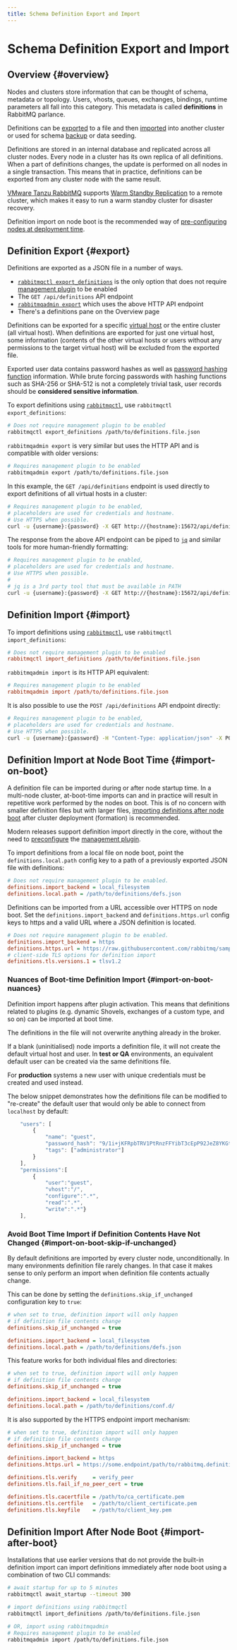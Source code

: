 ```yaml
---
title: Schema Definition Export and Import
---
```

<!--
Copyright (c) 2005-2024 Broadcom. All Rights Reserved. The term "Broadcom" refers to Broadcom Inc. and/or its subsidiaries.

All rights reserved. This program and the accompanying materials
are made available under the terms of the under the Apache License,
Version 2.0 (the "License”); you may not use this file except in compliance
with the License. You may obtain a copy of the License at

https://www.apache.org/licenses/LICENSE-2.0

Unless required by applicable law or agreed to in writing, software
distributed under the License is distributed on an "AS IS" BASIS,
WITHOUT WARRANTIES OR CONDITIONS OF ANY KIND, either express or implied.
See the License for the specific language governing permissions and
limitations under the License.
-->

# Schema Definition Export and Import

## Overview {#overview}

Nodes and clusters store information that can be thought of schema, metadata or topology.
Users, vhosts, queues, exchanges, bindings, runtime parameters all fall into this category.
This metadata is called **definitions** in RabbitMQ parlance.

Definitions can be [exported](#export) to a file and then [imported](#import) into another cluster or
used for schema [backup](./backup) or data seeding.

Definitions are stored in an internal database and replicated across all cluster nodes.
Every node in a cluster has its own replica of all definitions. When a part of definitions changes,
the update is performed on all nodes in a single transaction. This means that
in practice, definitions can be exported from any cluster node with the same result.

[VMware Tanzu RabbitMQ](https://docs.vmware.com/en/VMware-Tanzu-RabbitMQ-for-Kubernetes/index.html) supports [Warm Standby Replication](https://docs.vmware.com/en/VMware-RabbitMQ-for-Kubernetes/1/rmq/standby-replication.html) to a remote cluster,
which makes it easy to run a warm standby cluster for disaster recovery.

Definition import on node boot is the recommended way of [pre-configuring nodes at deployment time](#import-on-boot).

## Definition Export {#export}

Definitions are exported as a JSON file in a number of ways.

 * [`rabbitmqctl export_definitions`](./cli) is the only option that does not require [management plugin](./management) to be enabled
 * The `GET /api/definitions` API endpoint
 * [`rabbitmqadmin export`](./management-cli) which uses the above HTTP API endpoint
 * There's a definitions pane on the Overview page

Definitions can be exported for a specific [virtual host](./vhosts) or the entire cluster (all virtual host).
When definitions are exported for just one virtual host, some information (contents of the other
virtual hosts or users without any permissions to the target virtual host) will be
excluded from the exported file.

Exported user data contains password hashes as well as [password hashing function](./passwords) information. While brute forcing passwords with hashing functions such as SHA-256 or SHA-512 is not a completely trivial task,
user records should be **considered sensitive information**.

To export definitions using [`rabbitmqctl`](./cli), use `rabbitmqctl export_definitions`:

```bash
# Does not require management plugin to be enabled
rabbitmqctl export_definitions /path/to/definitions.file.json
```

`rabbitmqadmin export` is very similar but uses the HTTP API and is compatible
with older versions:

```bash
# Requires management plugin to be enabled
rabbitmqadmin export /path/to/definitions.file.json
```

In this example, the `GET /api/definitions` endpoint is used directly to export
definitions of all virtual hosts in a cluster:

```bash
# Requires management plugin to be enabled,
# placeholders are used for credentials and hostname.
# Use HTTPS when possible.
curl -u {username}:{password} -X GET http://{hostname}:15672/api/definitions
```

The response from the above API endpoint can be piped to [`jq`](https://stedolan.github.io/jq/) and similar tools
for more human-friendly formatting:

```bash
# Requires management plugin to be enabled,
# placeholders are used for credentials and hostname.
# Use HTTPS when possible.
#
# jq is a 3rd party tool that must be available in PATH
curl -u {username}:{password} -X GET http://{hostname}:15672/api/definitions | jq
```


## Definition Import {#import}

To import definitions using [`rabbitmqctl`](./cli), use `rabbitmqctl import_definitions`:

```ini
# Does not require management plugin to be enabled
rabbitmqctl import_definitions /path/to/definitions.file.json
```

`rabbitmqadmin import` is its HTTP API equivalent:

```ini
# Requires management plugin to be enabled
rabbitmqadmin import /path/to/definitions.file.json
```

It is also possible to use the `POST /api/definitions` API endpoint directly:

```bash
# Requires management plugin to be enabled,
# placeholders are used for credentials and hostname.
# Use HTTPS when possible.
curl -u {username}:{password} -H "Content-Type: application/json" -X POST -T /path/to/definitions.file.json http://{hostname}:15672/api/definitions
```


## Definition Import at Node Boot Time {#import-on-boot}

A definition file can be imported during or after node startup time. In a multi-node cluster, at-boot-time imports
can and in practice will result in repetitive work performed by the nodes on boot. This is of no concern with
smaller definition files but with larger files, [importing definitions after node boot](#import-after-boot) after
cluster deployment (formation) is recommended.

Modern releases support definition import directly in the core,
without the need to [preconfigure](./plugins#enabled-plugins-file) the [management plugin](./management).

To import definitions from a local file on node boot,
point the `definitions.local.path` config key to a path of a previously exported JSON file with definitions:

```ini
# Does not require management plugin to be enabled.
definitions.import_backend = local_filesystem
definitions.local.path = /path/to/definitions/defs.json
```

Definitions can be imported from a URL accessible over HTTPS on node boot.
Set the `definitions.import_backend` and `definitions.https.url` config keys to https and a valid URL where a JSON definition is located.

```ini
# Does not require management plugin to be enabled.
definitions.import_backend = https
definitions.https.url = https://raw.githubusercontent.com/rabbitmq/sample-configs/main/queues/5k-queues.json
# client-side TLS options for definition import
definitions.tls.versions.1 = tlsv1.2
```

### Nuances of Boot-time Definition Import {#import-on-boot-nuances}

Definition import happens after plugin activation. This means that definitions related
to plugins (e.g. dynamic Shovels, exchanges of a custom type, and so on) can be imported at boot time.

The definitions in the file will not overwrite anything already in the broker.

If a blank (uninitialised) node imports a definition file, it will
not create the default virtual host and user. In **test or QA**  environments,
an equivalent default user can be created via the same definitions file.

For **production** systems a new user with unique credentials must be created and used instead.

The below snippet demonstrates how the definitions file can be modified to
"re-create" the default user that would only be able to connect from `localhost` by default:

```javascript
    "users": [
        {
            "name": "guest",
            "password_hash": "9/1i+jKFRpbTRV1PtRnzFFYibT3cEpP92JeZ8YKGtflf4e/u",
            "tags": ["administrator"]
        }
    ],
    "permissions":[
        {
            "user":"guest",
            "vhost":"/",
            "configure":".*",
            "read":".*",
            "write":".*"}
    ],
```

### Avoid Boot Time Import if Definition Contents Have Not Changed {#import-on-boot-skip-if-unchanged}

By default definitions are imported by every cluster node, unconditionally.
In many environments definition file rarely changes. In that case it makes
sense to only perform an import when definition file contents actually change.

This can be done by setting the `definitions.skip_if_unchanged` configuration key
to `true`:

```ini
# when set to true, definition import will only happen
# if definition file contents change
definitions.skip_if_unchanged = true

definitions.import_backend = local_filesystem
definitions.local.path = /path/to/definitions/defs.json
```

This feature works for both individual files and directories:

```ini
# when set to true, definition import will only happen
# if definition file contents change
definitions.skip_if_unchanged = true

definitions.import_backend = local_filesystem
definitions.local.path = /path/to/definitions/conf.d/
```

 It is also supported by the HTTPS endpoint import mechanism:

```ini
# when set to true, definition import will only happen
# if definition file contents change
definitions.skip_if_unchanged = true

definitions.import_backend = https
definitions.https.url = https://some.endpoint/path/to/rabbitmq.definitions.json

definitions.tls.verify     = verify_peer
definitions.tls.fail_if_no_peer_cert = true

definitions.tls.cacertfile = /path/to/ca_certificate.pem
definitions.tls.certfile   = /path/to/client_certificate.pem
definitions.tls.keyfile    = /path/to/client_key.pem
```


## Definition Import After Node Boot {#import-after-boot}

Installations that use earlier versions that do not provide the built-in definition import
can import definitions immediately after node boot using a combination of two CLI commands:

```bash
# await startup for up to 5 minutes
rabbitmqctl await_startup --timeout 300

# import definitions using rabbitmqctl
rabbitmqctl import_definitions /path/to/definitions.file.json

# OR, import using rabbitmqadmin
# Requires management plugin to be enabled
rabbitmqadmin import /path/to/definitions.file.json
```
